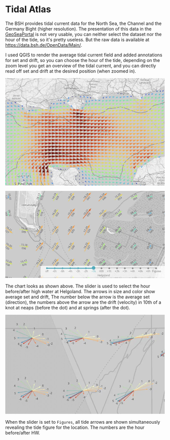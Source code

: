 # Tidal Atlas

The BSH provides tidal current data for the North Sea, the Channel and the Germany Bight (higher resolution).
The presentation of this data in the [GeoSeaPortal](https://www.geoseaportal.de/mapapps/resources/apps/gezeitenstromatlas) is not very usable, you can neither select the dataset nor the hour of the tide, so it's pretty useless. But the raw data is available at <https://data.bsh.de/OpenData/Main/>.

I used QGIS to render the average tidal current field and added annotations for set and drift, so you can choose the hour of the tide, depending on the zoom level you get an overview of the tidal current, and you can directly read off set and drift at the desired position (when zoomed in).

![tides overview](img/tides1.webp)

![tides detail](img/tides2.webp)

The chart looks as shown above. The slider is used to select the hour before/after high water at Helgoland. The arrows in size and color show average set and drift, The number below the arrow is the average set (direction), the numbers above the arrow are the drift (velocity) in 10th of a knot at neaps (before the dot) and at springs (after the dot).

![tide figures](img/tide-figures.webp)

When the slider is set to `Figures`, all tide arrows are shown simultaneously revealing the tide figure for the location. The numbers are the hour before/after HW.
